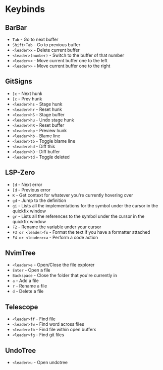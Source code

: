 # Keybinds

## BarBar
- `Tab` - Go to next buffer
- `Shift+Tab` - Go to previous buffer
- `<leader>x` - Delete current buffer
- `<leader>(number)` - Switch to the buffer of that number
- `<leader><` - Move current buffer one to the left
- `<leader>>` - Move current buffer one to the right

## GitSigns
- `]c` - Next hunk
- `[c` - Prev hunk
- `<leader>hs` - Stage hunk
- `<leader>hr` - Reset hunk
- `<leader>hS` - Stage buffer
- `<leader>hu` - Undo stage hunk
- `<leader>hR` - Reset buffer
- `<leader>hp` - Preview hunk
- `<leader>hb` - Blame line
- `<leader>tb` - Toggle blame line
- `<leader>hd` - Diff this
- `<leader>hD` - Diff buffer
- `<leader>td` - Toggle deleted

## LSP-Zero
- `]d` - Next error
- `[d` - Previous error
- `K` - Get context for whatever you're currently hovering over
- `gd` - Jump to the definition
- `gi` - Lists all the implementations for the symbol under the cursor in the quickfix window
- `gr` - Lists all the references to the symbol under the cursor in the quickfix window
- `F2` - Rename the variable under your cursor
- `F3 or <leader>fo` - Format the text if you have a formatter attached
- `F4 or <leader>ca` - Perform a code action

## NvimTree
- `<leader>e` - Open/Close the file explorer
- `Enter` - Open a file
- `Backspace` - Close the folder that you're currently in
- `a` - Add a file
- `r` - Rename a file
- `d` - Delete a file

## Telescope
- `<leader>ff` - Find file
- `<leader>fw` - Find word across files
- `<leader>fb` - Find file within open buffers
- `<leader>fg` - Find git files

## UndoTree
- `<leader>u` - Open undotree
